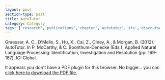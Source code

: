```yaml
---
layout: post
section-type: post
title: AutoTutor
category: Category
tags: ['research','publications','chapter','autotutor','its','discourse','nlp','education-research']
---
```

Graesser, A. C., D’Mello, S., Hu, X., Cai, Z., Olney, A., & Morgan, B. (2012). AutoTutor. In P. McCarthy, & C. Boonthum-Denecke (Eds.), Applied Natural Language Processing: Identification, Investigation and Resolution (pp. 169-187). IGI Global. 

<object data="https://umdrive.memphis.edu/aolney/public/publications/draft_ANLP-AutoTutor-graesser-082710.pdf" type="application/pdf" width="100%" height="600px">
 
  <p>It appears you don't have a PDF plugin for this browser.
  No biggie... you can <a href="https://umdrive.memphis.edu/aolney/public/publications/draft_ANLP-AutoTutor-graesser-082710.pdf">click here to
  download the PDF file.</a></p>
  
</object>
